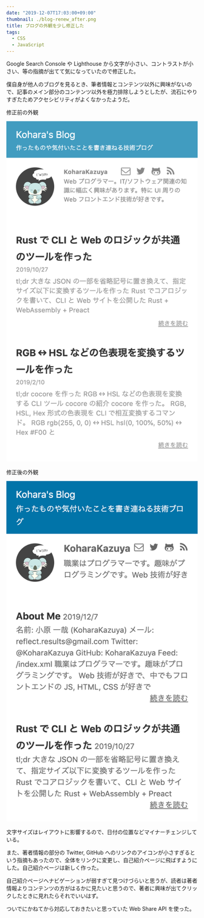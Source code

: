 ```yaml
---
date: "2019-12-07T17:03:00+09:00"
thumbnail: ./blog-renew_after.png
title: ブログの外観を少し修正した
tags:
  - CSS
  - JavaScript
---
```


Google Search Console や Lighthouse から文字が小さい、コントラストが小さい、等の指摘が出てて気になっていたので修正した。

僕自身が他人のブログを見るとき、筆者情報とコンテンツ以外に興味がないので、記事のメイン部分のコンテンツ以外を極力排除しようとしたが、流石にやりすぎたためアクセシビリティがよくなかったようだ。

修正前の外観

![修正前の外観](./blog-renew_before.png)

修正後の外観

![修正後の外観](./blog-renew_after.png)

文字サイズはレイアウトに影響するので、日付の位置などマイナーチェンジしている。

また、著者情報の部分の Twitter, GitHub へのリンクのアイコンが小さすぎるという指摘もあったので、全体をリンクに変更し、自己紹介ページに飛ばすようにした。自己紹介ページは新しく作った。

自己紹介ページへナビゲーションが弱すぎて見つけづらいと思うが、読者は著者情報よりコンテンツの方がはるかに見たいと思うので、著者に興味が出てクリックしたときに見れたらそれでいいはず。

ついでにかねてから対応しておきたいと思っていた Web Share API を使った。

